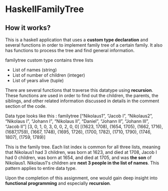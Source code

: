 # HaskellFamilyTree
## How it works?
This is a haskell application that uses a **custom type declaration** and several functions in order to implement family tree of a certain family. It also has functions to process the tree and find general information.

familytree custom type contains three lists
- List of names (string)
- List of number of children (integer)
- List of years alive (tuple)

There are several functions that traverse this datatype using **recursion**. These functions are used in order to find out the children, the parents, the siblings, and other related information discussed in details in the comment section of the code. 

Data type looks like this : familytree [“Nikolaus1”, “Jacob I”, “Nikolaus2”, “Nikolaus I”, “Johann I”, “Nikolaus II”, “Daniel”,
“Johann II”, “Johann III”, “Jacob II”] [3, 0, 1, 0, 3, 0, 0, 2, 0, 0] [(1623, 1708), (1654, 1705), (1662,
1716), (1687,1759), (1667, 1748), (1695, 1726), (1700, 1782), (1710, 1790), (1746, 1807), (1759,
1789)]

This is the family tree. Each list index is common for all three lists, meaning that Nikolaus1 had 3 children, was born at 1623, and died at 1708, Jacob I had 0 children, was born at 1654, and died at 1705, and was **the son** of Nikolaus1. Nikolaus1's children are **next 3 people in the list of names**. This pattern applies to entire data type.

Upon the completion of this assignment, one would gain deep insight into **functional programming** and especially **recursion**.

